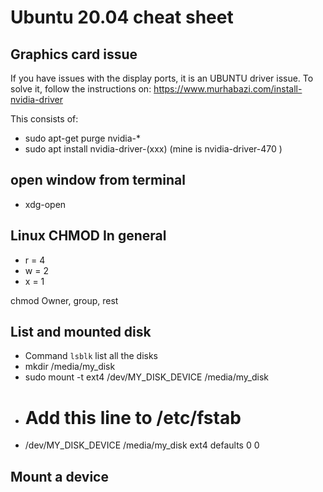 # Ubuntu 20.04 cheat sheet

## Graphics card issue

If you have issues with the display ports, it is an UBUNTU driver issue.
To solve it, follow the instructions on: https://www.murhabazi.com/install-nvidia-driver

This consists of:
  - sudo apt-get purge nvidia-*
  - sudo apt install nvidia-driver-(xxx)  (mine is nvidia-driver-470 )

  
  
## open window from terminal

 - xdg-open


## Linux CHMOD In general

 - r = 4
 - w = 2
 - x = 1

 chmod Owner, group, rest
 
 ## List and mounted disk
 
  - Command `lsblk` list all the disks
  - mkdir /media/my_disk
  - sudo mount -t ext4 /dev/MY_DISK_DEVICE /media/my_disk
  -  # Add this line to /etc/fstab 
  -  /dev/MY_DISK_DEVICE       /media/my_disk ext4    defaults        0       0

## Mount a device

